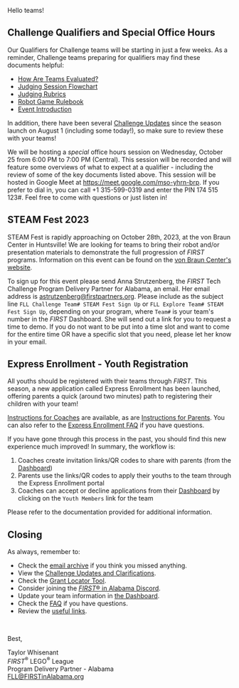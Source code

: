 Hello teams!

## Challenge Qualifiers and Special Office Hours

Our Qualifiers for Challenge teams will be starting in just a few weeks. As a reminder, Challenge teams preparing for qualifiers may find these documents helpful:
- [How Are Teams Evaluated?](https://www.youtube.com/watch?v=7FWxQyzWTzw)
- [Judging Session Flowchart](https://firstinspiresst01.blob.core.windows.net/first-in-show-masterpiece/fll-challenge/fll-challenge-masterpiece-judging-session-flowchart.pdf)
- [Judging Rubrics](https://firstinspiresst01.blob.core.windows.net/first-in-show-masterpiece/fll-challenge/fll-challenge-masterpiece-rubrics-color.pdf)
- [Robot Game Rulebook](https://firstinspiresst01.blob.core.windows.net/first-in-show-masterpiece/fll-challenge/fll-challenge-masterpiece-rgr-en.pdf)
- [Event Introduction](https://firstinspiresst01.blob.core.windows.net/first-forward/fll-challenge/fll-challenge-cargo-connect-event-introduction.pdf)

In addition, there have been several [Challenge Updates](https://firstinspiresst01.blob.core.windows.net/first-in-show-masterpiece/fll-challenge/fll-challenge-masterpiece-challenge-updates.pdf) since the season launch on August 1 (including some today!), so make sure to review these with your teams!

We will be hosting a *special* office hours session on Wednesday, October 25 from 6:00 PM to 7:00 PM (Central). This session will be recorded and will feature some overviews of what to expect at a qualifier - including the review of some of the key documents listed above. This session will be hosted in Google Meet at https://meet.google.com/mso-yhrn-brp. If you prefer to dial in, you can call +1 315-599-0319 and enter the PIN 174 515 123#. Feel free to come with questions or just listen in!


## STEAM Fest 2023

STEAM Fest is rapidly approaching on October 28th, 2023, at the von Braun Center in Huntsville! We are looking for teams to bring their robot and/or presentation materials to demonstrate the full progression of *FIRST* programs. Information on this event can be found on the [von Braun Center's website](https://www.vonbrauncenter.com/event/steamfest-2023/7010/).

To sign up for this event please send Anna Strutzenberg, the *FIRST* Tech Challenge Program Delivery Partner for Alabama, an email. Her email address is [astrutzenberg@firstpartners.org](mailto:astrutzenberg@firstpartners.org). Please include as the subject line `FLL Challenge Team# STEAM Fest Sign Up` or `FLL Explore Team# STEAM Fest Sign Up`, depending on your program, where `Team#` is your team's number in the *FIRST* Dashboard. She will send out a link for you to request a time to demo. If you do not want to be put into a time slot and want to come for the entire time OR have a specific slot that you need, please let her know in your email. 


## Express Enrollment - Youth Registration

All youths should be registered with their teams through *FIRST*. This season, a new application called Express Enrollment has been launched, offering parents a quick (around two minutes) path to registering their children with your team!

[Instructions for Coaches](https://www.firstinspires.org/sites/default/files/uploads/resource_library/express-enrollment-youth-registration-mentors.pdf) are available, as are [Instructions for Parents](https://www.firstinspires.org/sites/default/files/uploads/resource_library/express-enrollment-youth-registration-parents.pdf). You can also refer to the [Express Enrollment FAQ](https://www.firstinspires.org/sites/default/files/uploads/resource_library/express-enrollment-youth-registration-faq.pdf) if you have questions.

If you have gone through this process in the past, you should find this new experience much improved! In summary, the workflow is:
1. Coaches create invitation links/QR codes to share with parents (from the [Dashboard](https://my.firstinspires.org/Dashboard/))
2. Parents use the links/QR codes to apply their youths to the team through the Express Enrollment portal
3. Coaches can accept or decline applications from their [Dashboard](https://my.firstinspires.org/Dashboard/) by clicking on the `Youth Members` link for the team

Please refer to the documentation provided for additional information.


## Closing

As always, remember to:
- Check the [email archive](https://github.com/drewwhis/first-in-alabama/tree/main/2023-2024/email-blasts) if you think you missed anything.
- View the [Challenge Updates and Clarifications](https://firstinspiresst01.blob.core.windows.net/first-in-show-masterpiece/fll-challenge/fll-challenge-masterpiece-challenge-updates.pdf).
- Check the [Grant Locator Tool](https://www.firstinspires.org/robotics/team-grants).
- Consider joining the [*FIRST*&reg; in Alabama Discord](http://discord.gg/XfurbWERQ8).
- Update your team information in [the Dashboard](https://my.firstinspires.org/Dashboard/).
- Check the [FAQ](https://github.com/drewwhis/first-in-alabama/wiki/Frequently-Asked-Questions) if you have questions.
- Review the [useful links](https://github.com/drewwhis/first-in-alabama/wiki/Useful-Links).

<br />

Best,
<p>
  Taylor Whisenant<br />
  <i>FIRST</i><sup>&reg;</sup> LEGO<sup>&reg;</sup> League<br />
  Program Delivery Partner - Alabama<br >
  <a href="mailto:fll@firstinalabama.org">FLL@FIRSTinAlabama.org</a>
</p>